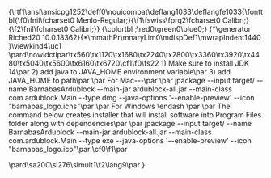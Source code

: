 {\rtf1\ansi\ansicpg1252\deff0\nouicompat\deflang1033\deflangfe1033{\fonttbl{\f0\fnil\fcharset0 Menlo-Regular;}{\f1\fswiss\fprq2\fcharset0 Calibri;}{\f2\fnil\fcharset0 Calibri;}}
{\colortbl ;\red0\green0\blue0;}
{\*\generator Riched20 10.0.18362}{\*\mmathPr\mnaryLim0\mdispDef1\mwrapIndent1440 }\viewkind4\uc1 
\pard\nowidctlpar\tx560\tx1120\tx1680\tx2240\tx2800\tx3360\tx3920\tx4480\tx5040\tx5600\tx6160\tx6720\cf1\f0\fs22 1) Make sure to install JDK 14\par
2) add java to JAVA_HOME environment variable\par
3) add JAVA_HOME to path\par
\par
For Mac---\par
\par
jpackage --input target/ --name BarnabasArdublock --main-jar ardublock-all.jar --main-class com.ardublock.Main --type dmg --java-options '--enable-preview' --icon "barnabas_logo.icns"\par
\par
For Windows \endash  \par
\par
The command below creates installer that will install software into Program Files folder along with dependencies\par
\par
jpackage --input target/ --name BarnabasArdublock --main-jar ardublock-all.jar --main-class com.ardublock.Main --type exe --java-options '--enable-preview' --icon "barnabas_logo.ico"\par
\cf0\f1\par

\pard\sa200\sl276\slmult1\f2\lang9\par
}
 